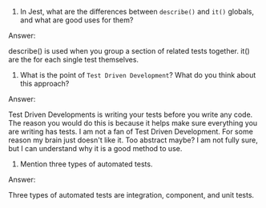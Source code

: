 1. In Jest, what are the differences between `describe()` and `it()` globals, and what are good uses for them?

Answer:

describe() is used when you group a section of related tests together.
it() are the for each single test themselves.


1. What is the point of `Test Driven Development`? What do you think about this approach?

Answer:

Test Driven Developments is writing your tests before you write any code. The reason you would do this is because it helps make sure everything you are writing has tests. I am not a fan of Test Driven Development. For some reason my brain just doesn't like it. Too abstract maybe? I am not fully sure, but I can understand why it is a good method to use. 


1. Mention three types of automated tests.

Answer:

Three types of automated tests are integration, component, and unit tests. 